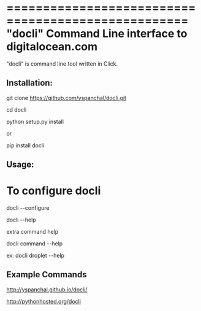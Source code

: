===================================================
"docli" Command Line interface to digitalocean.com
===================================================

"docli" is command line tool written in Click.


Installation: 
-------------

git clone https://github.com/yspanchal/docli.git

cd docli

python setup.py install

or

pip install docli


Usage: 
------
# To configure docli
docli --configure

docli --help

extra command help

docli command --help

ex: docli droplet --help
 

Example Commands
----------------

http://yspanchal.github.io/docli/


http://pythonhosted.org/docli
